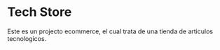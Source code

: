 # Tech Store

Este es un projecto ecommerce, el cual trata de una tienda de articulos tecnologicos.
